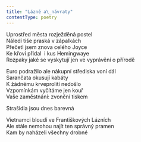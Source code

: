 ```yaml
---
title: "Lázně a\_návraty"
contentType: poetry
---
```


<section>

Uprostřed města rozježděná postel  
Náledí tiše praská v zápalkách  
Přečetl jsem znova celého Joyce  
Ke křoví přidal  i kus Hemingwaye  
Rozpaky jaké se vyskytují jen ve vyprávění o přírodě

Euro podražilo ale nákupní střediska voní dál  
Sarančata okusují kabáty  
K žádnému krveprolití nedošlo  
Vzpomínkám vyčítáme jen kouř  
Vaše zaměstnání: zvonění tiskem

</section>

<section>

Strašidla jsou dnes barevná

</section>

<section>

Vietnamci bloudí ve Františkových Lázních  
Ale stále nemohou najít ten správný pramen  
Kam by naházeli všechny drobné

</section>
